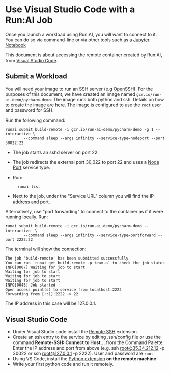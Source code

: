 # Use Visual Studio Code with a Run:AI Job

Once you launch a workload using Run:AI, you will want to connect to it. You can do so via command-line or via other tools such as a [Jupyter Notebook](../Walkthroughs/walkthrough-build-ports.md)

This document is about accessing the remote container created by Run:AI, from [Visual Studio Code](https://code.visualstudio.com/). 


## Submit a Workload

You will need your image to run an SSH server  (e.g [OpenSSH](https://www.ssh.com/ssh/sshd/)). For the purposes of this document, we have created an image named `gcr.io/run-ai-demo/pycharm-demo`. The image runs both python and ssh. Details on how to create the image are [here](https://github.com/run-ai/docs/tree/master/quickstart/python%2Bssh). The image is configured to use the ``root`` user and password for SSH.

Run the following command: 

```
runai submit build-remote -i gcr.io/run-ai-demo/pycharm-demo -g 1 --interactive \
        --command sleep --args infinity --service-type=nodeport --port 30022:22
```

* The job starts an sshd server on port 22.
* The job redirects the external port 30,022 to port 22 and uses a [Node Port](https://kubernetes.io/docs/concepts/services-networking/service/#publishing-services-service-types) service type.
* Run:

        runai list

* Next to the job, under the "Service URL" column you will find the IP address and port. 

Alternatively, use "port forwarding" to connect to the container as if it were running locally. Run:

```
runai submit build-remote -i gcr.io/run-ai-demo/pycharm-demo --interactive  \
        --command sleep --args infinity --service-type=portforward --port 2222:22
```

The terminal will show the connection: 

``` shell
The job 'build-remote' has been submitted successfully
You can run `runai get build-remote -p team-a` to check the job status
INFO[0007] Waiting for job to start
Waiting for job to start
Waiting for job to start
Waiting for job to start
INFO[0045] Job started
Open access point(s) to service from localhost:2222
Forwarding from [::1]:2222 -> 22
```

The IP address in this case will be 127.0.0.1.


## Visual Studio Code

* Under Visual Studio code install the [Remote SSH](https://marketplace.visualstudio.com/items?itemName=ms-vscode-remote.remote-ssh#:~:text=Press%20F1%20and%20run%20the,setting%20up%20key%20based%20authentication) extension.
* Create an ssh entry to the service by editing .ssh/config file or use the command __Remote-SSH: Connect to Host...__ from the Command Palette.  Enter the IP address and port from above (e.g. ssh root@35.34.212.12 -p 30022 or ssh root@127.0.0.1 -p 2222). User and password are ``root`` 
* Using VS Code, install the [Python extension](https://marketplace.visualstudio.com/items?itemName=ms-python.python) __on the remote machine__  
* Write your first python code and run it remotely.